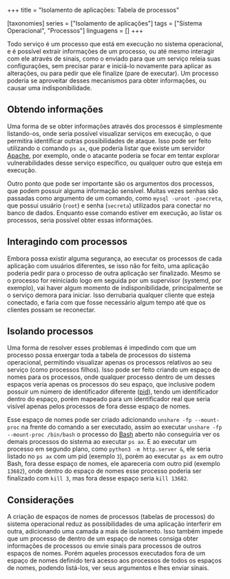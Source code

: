 +++
title = "Isolamento de aplicações: Tabela de processos"

[taxonomies]
series = ["Isolamento de aplicações"]
tags = ["Sistema Operacional", "Processos"]
linguagens = []
+++

Todo serviço é um processo que está em execução no sistema operacional, e é possível extrair informações de um processo, ou até mesmo interagir com ele através de sinais, como o enviado para que um serviço releia suas configurações, sem precisar parar e iniciá-lo novamente para aplicar as alterações, ou para pedir que ele finalize (pare de executar). Um processo poderia se aproveitar desses mecanismos para obter informações, ou causar uma indisponibilidade.

## Obtendo informações

Uma forma de se obter informações através dos processos é simplesmente listando-os, onde seria possível visualizar serviços em execução, o que permitira identificar outras possibilidades de ataque. Isso pode ser feito utilizando o comando `ps ax`, que poderia listar que existe um servidor [Apache](https://httpd.apache.org/), por exemplo, onde o atacante poderia se focar em tentar explorar vulnerabilidades desse serviço específico, ou qualquer outro que esteja em execução.

Outro ponto que pode ser importante são os argumentos dos processos, que podem possuir alguma informação sensível. Muitas vezes senhas são passadas como argumento de um comando, como `mysql -uroot -psecreta`, que possui usuário (`root`) e senha (`secreta`) utilizados para conectar no banco de dados. Enquanto esse comando estiver em execução, ao listar os processos, seria possível obter essas informações.

## Interagindo com processos

Embora possa existir alguma segurança, ao executar os processos de cada aplicação com usuários diferentes, se isso não for feito, uma aplicação poderia pedir para o processo de outra aplicação ser finalizado. Mesmo se o processo for reiniciado logo em seguida por um supervisor (systemd, por exemplo), vai haver algum momento de indisponibilidade, principalmente se o serviço demora para iniciar. Isso derrubaria qualquer cliente que esteja conectado, e faria com que fosse necessário algum tempo até que os clientes possam se reconectar.

## Isolando processos

Uma forma de resolver esses problemas é impedindo com que um processo possa enxergar toda a tabela de processos do sistema operacional, permitindo visualizar apenas os processos relativos ao seu serviço (como processos filhos). Isso pode ser feito criando um espaço de nomes para os processos, onde qualquer processo dentro de um desses espaços veria apenas os processos do seu espaço, que inclusive podem possuir um número de identificador diferente ([pid](https://pt.wikipedia.org/wiki/Identificador_de_processo)), tendo um identificador dentro do espaço, porém mapeado para um identificador real que seria visível apenas pelos processos de fora desse espaço de nomes.

Esse espaço de nomes pode ser criado adicionando `unshare -fp --mount-proc` na frente do comando a ser executado, assim ao executar `unshare -fp --mount-proc /bin/bash` o processo do [Bash](http://tiswww.case.edu/php/chet/bash/bashtop.html) aberto não conseguiria ver os demais processos do sistema ao executar `ps ax`. E ao executar um processo em segundo plano, como `python3 -m http.server &`, ele seria listado no `ps ax` com um pid (exemplo `3`), porém ao executar `ps ax` em outro Bash, fora desse espaço de nomes, ele apareceria com outro pid (exemplo `13682`), onde dentro do espaço de nomes esse processo poderia ser finalizado com `kill 3`, mas fora desse espaço seria `kill 13682`.

## Considerações

A criação de espaços de nomes de processos (tabelas de processos) do sistema operacional reduz as possibilidades de uma aplicação interferir em outra, adicionando uma camada a mais de isolamento. Isso também impede que um processo de dentro de um espaço de nomes consiga obter informações de processos ou envie sinais para processos de outros espaços de nomes. Porém aqueles processos executados fora de um espaço de nomes definido terá acesso aos processos de todos os espaços de nomes, podendo listá-los, ver seus argumentos e lhes enviar sinais.
